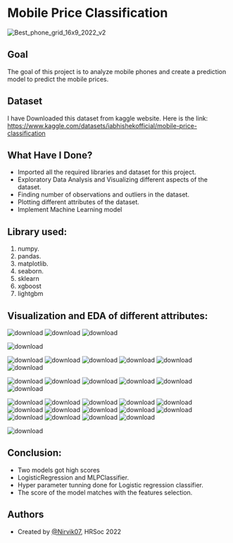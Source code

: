 
# Mobile Price Classification

![Best_phone_grid_16x9_2022_v2](https://user-images.githubusercontent.com/97960335/180278973-cb90f6f6-389c-40e2-b01d-002ca3cd0bd2.jpg)

## Goal

The goal of this project is to analyze mobile phones and create a prediction model to predict the mobile prices.
## Dataset
I have Downloaded this dataset from kaggle website. Here is the link: https://www.kaggle.com/datasets/iabhishekofficial/mobile-price-classification

## What Have I Done?

- Imported all the required libraries and dataset for this project.
- Exploratory Data Analysis and Visualizing different aspects of the dataset.
- Finding number of observations and outliers in the dataset.
- Plotting different attributes of the dataset.
- Implement Machine Learning model
## Library used:

1. numpy.
2. pandas.
3. matplotlib.
4. seaborn.
5. sklearn
6. xgboost
7. lightgbm
## Visualization and EDA of different attributes:

![download](https://user-images.githubusercontent.com/97960335/180277669-a01c509c-138b-4a5b-8c7f-9a0f607683ea.png)
![download](https://user-images.githubusercontent.com/97960335/180277676-b313af06-744a-4094-8aaa-d36d32b7b9ce.png)
![download](https://user-images.githubusercontent.com/97960335/180277685-f00f08b8-9577-40d2-a07f-001fa22b0b3d.png)

![download](https://user-images.githubusercontent.com/97960335/180277696-85031ab7-4699-45e2-b225-83ee3d5313fd.png)

![download](https://user-images.githubusercontent.com/97960335/180277706-48db8598-3fa1-4ce5-8a5f-637e0751c091.png)
![download](https://user-images.githubusercontent.com/97960335/180277835-59f85a42-d00c-441e-9b4b-3700ce49d028.png)
![download](https://user-images.githubusercontent.com/97960335/180277895-f4fdbacd-b010-4f05-ab7f-570bc74e288c.png)
![download](https://user-images.githubusercontent.com/97960335/180277973-b1abdea1-223e-49c9-b15e-ac5dde2663e0.png)
![download](https://user-images.githubusercontent.com/97960335/180277979-cfca251e-38b5-4170-b827-d16b221b3c93.png)
![download](https://user-images.githubusercontent.com/97960335/180278006-d7606dbc-8afb-4ad3-aa11-0f73266ef893.png)

![download](https://user-images.githubusercontent.com/97960335/180278029-86521940-c474-4244-b727-91343c1b0826.png)
![download](https://user-images.githubusercontent.com/97960335/180278075-d7c6c048-bb55-4042-b319-67a13ac90eb5.png)
![download](https://user-images.githubusercontent.com/97960335/180278152-81d7f8fb-9bff-47bc-8449-2050dc912d80.png)
![download](https://user-images.githubusercontent.com/97960335/180278174-12cfbe13-03a7-4205-95b2-3a43aeea4d22.png)
![download](https://user-images.githubusercontent.com/97960335/180278190-698e5373-27fa-4980-a5c6-e4561eaa364d.png)
![download](https://user-images.githubusercontent.com/97960335/180278199-47192fcf-ed5b-42b7-808a-a7c9f09d05d2.png)


![download](https://user-images.githubusercontent.com/97960335/180278210-a0810782-b58d-4758-addf-bf5cc4c5cb17.png)
![download](https://user-images.githubusercontent.com/97960335/180278222-9ec16e91-168b-4579-b547-434b88c60e85.png)
![download](https://user-images.githubusercontent.com/97960335/180278232-774ff7c6-9623-4b55-a63a-8e94d9f90ab3.png)
![download](https://user-images.githubusercontent.com/97960335/180278243-41d48a67-3809-47a8-bd72-4d926a27026c.png)
![download](https://user-images.githubusercontent.com/97960335/180278259-585fadc6-ce96-4fc3-bd58-e48efc79a299.png)
![download](https://user-images.githubusercontent.com/97960335/180278285-26257b1b-0ca9-45b4-a9dc-ec896145eb11.png)
![download](https://user-images.githubusercontent.com/97960335/180278369-10e062ca-b682-4eef-83dc-83f3995a6bb2.png)
![download](https://user-images.githubusercontent.com/97960335/180278426-b4344671-0faa-45c9-96a1-914ab81fb401.png)
![download](https://user-images.githubusercontent.com/97960335/180278484-384ce7d9-a585-408a-9a9f-b10812839729.png)
![download](https://user-images.githubusercontent.com/97960335/180278533-1c1ccaac-d9d2-4c29-b7d2-b61b81c06b4e.png)
![download](https://user-images.githubusercontent.com/97960335/180278550-374e352b-8529-4c19-b43a-6fd8c841c2a0.png)
![download](https://user-images.githubusercontent.com/97960335/180278609-e818d65d-9edd-47d0-b8a2-e1ceb6977091.png)
![download](https://user-images.githubusercontent.com/97960335/180280307-97453e2e-ab29-4c91-9a97-9dc32c863316.png)
![download](https://user-images.githubusercontent.com/97960335/180278635-6c71610d-7b9b-418e-9822-76071e465f7a.png)

![download](https://user-images.githubusercontent.com/97960335/180278707-c9a3116d-dfd3-4588-bdf8-935aee17c8f0.png)



## Conclusion:

- Two models got high scores
- LogisticRegression and MLPClassifier.
- Hyper parameter tunning done for Logistic regression classifier.
- The score of the model matches with the features selection.
## Authors

- Created by [@Nirvik07](https://github.com/Nirvik07), HRSoc 2022

